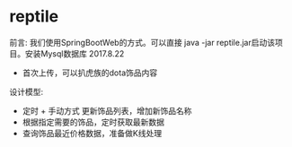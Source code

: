 # reptile
前言:
我们使用SpringBootWeb的方式。可以直接 java -jar reptile.jar启动该项目。安装Mysql数据库
2017.8.22
- 首次上传，可以扒虎族的dota饰品内容

设计模型:
- 定时 + 手动方式 更新饰品列表，增加新饰品名称
- 根据指定需要的饰品，定时获取最新数据
- 查询饰品最近价格数据，准备做K线处理